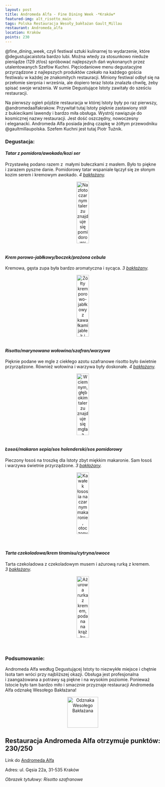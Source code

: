 ```yaml
---
layout: post
title: Andromeda Alfa - Fine Dining Week -*Kraków*
featured-img: alt_risotto_main
tags: Polska Restauracja Wesoły_bakłażan Gault_Millau
restaurant: Andromeda_alfa
location: Kraków
points: 230
---
```


@fine_dining_week, czyli festiwal sztuki kulinarnej to wydarzenie, które @degustujacaistota bardzo lubi.
Można&nbsp;wtedy za stosunkowo nieduże pieniądze (129 zł/os) spróbować najlepszych dań wykonanych
  przez utalentowanych Szefów Kuchni. Pięciodaniowe menu degustacyjne przyrządzone z&nbsp;najlepszych
  produktów czekało na każdego gościa festiwalu w&nbsp;każdej ze znakomitych restauracji.
 Miniony festiwal odbył się na przełomie sierpnia i&nbsp;września, ale dopiero teraz Istota znalazła chwilę,
 żeby spisać swoje wrażenia.
W&nbsp;sumie Degustujące Istoty zawitały do sześciu restauracji.

Na pierwszy ogień pójdzie restauracja w&nbsp;której Istoty były po raz pierwszy, @andromedaalfakrakow.
Przywitał&nbsp;tutaj Istoty pięknie zastawiony stół z&nbsp;bukiecikami lawendy i&nbsp;bardzo miła obsługa.
Wystrój nawiązuje do kosmicznej nazwy restauracji. Jest dość oszczędny, nowoczesny i&nbsp;eleganacki.
Andromeda Alfa posiada jedną czapkę w&nbsp;żółtym przewodniku @gaultmillaupolska. Szefem Kuchni jest tutaj Piotr Tuźnik.

### Degustacja:

#### *Tatar z pomidora/awokado/kozi ser*

Przystawkę podano razem z&nbsp; małymi bułeczkami z&nbsp;masłem.
Było to piękne i&nbsp;zarazem pyszne danie. Pomidorowy tatar wspaniale łączył się ze&nbsp;słonym kozim serem
i&nbsp;kremowym awokado.
_4&nbsp;[bakłażany]._
<center><div style="width:55%">
<img src="{{site.url}}/assets/img/posts/alf_tatar.jpg" alt="Na złoto czarnym talerzu znajduje
 się pomidorowy tatar na kozim serze. Na warstwie tatara są plastry awokado oraz biały chips z
 kiełkami na samej górze. Obok tatara położona jest pomarańczowa granita"
height="200px" width="40px" />
</div></center>
<br />

#### *Krem porowo-jabłkowy/boczek/prażona cebula*

Kremowa, gęsta zupa była bardzo aromatyczna i&nbsp;sycąca. _3&nbsp;[bakłażany]._
<center><div style="width:55%">
<img src="{{site.url}}/assets/img/posts/alf_zupa.jpg" alt="Żółty krem porowo-jabłkowy z
 kawałkami jabłek i przysmażonym boczkiem"
height="200px" width="40px" />
</div></center>
<br />

#### *Risotto/marynowana wołowina/szafran/warzywa*

Pięknie podane we&nbsp;mgle z&nbsp;ciekłego azotu szafranowe risotto było świetnie przyrządzone.
 Również wołowina i&nbsp;warzywa były doskonałe. _4&nbsp;[bakłażany]._
<center><div style="width:55%">
<img src="{{site.url}}/assets/img/posts/alf_risotto.jpg" alt="W ciemnym, głębokim talerzu znajduje się mgła a
 przez nią widać kawałki pietruszki i marchewki, oraz zieleninę i kawałek plasterka wołowiny"
height="200px" width="40px" />
</div></center>
<br />

#### *Łosoś/makaron sepia/sos holenderski/sos pomidorowy*

Pieczony łosoś na troszkę dla Istoty zbyt miękkim makaronie.
Sam łosoś i&nbsp;warzywa świetnie przyrządzone.
_3&nbsp;[bakłażany]._
<center><div style="width:55%">
<img src="{{site.url}}/assets/img/posts/alfa_losos.jpg" alt="Kawałek łososia na czarnym makaronie,
 otoczonym pomidorowym sosem z białymi kropkami sosu holenderskiego.
  Podane na pomarańczowym talerzu" height="200px" width="40px" />
</div></center>
<br />&ensp;&ensp;

#### *Tarta czekoladowa/krem tiramisu/cytryna/owoce*

Tarta czekoladowa z&nbsp;czekoladowym musem i&nbsp;ażurową rurką z&nbsp;kremem. _3&nbsp;[bakłażany]._
<center><div style="width:55%">
<img src="{{site.url}}/assets/img/posts/alf_deser.jpg" alt="Ażurowa rurka z kremem,
podana na krążku tarty z musem czekoladowym" height="200px" width="40px" />
</div></center>
<br />&ensp;&ensp;

### Podsumowanie:

Andromeda Alfa według Degustującej Istoty to niezwykłe miejsce i&nbsp;chętnie
Isota tam wróci przy najbliższej okazji. Obsługa jest profesjonalna
 i&nbsp;zaangażowana a&nbsp;potrawy są piękne i&nbsp;na wysokim poziomie.
  Ponieważ Istocie było tam bardzo miło i&nbsp;smacznie przyznaje restauracji Andromeda Alfa
  odznakę Wesołego Bakłażana!

<center><div style="width:30%">
 <img src="{{site.url}}/assets/img/posts/odznaka_new.gif" alt="Odznaka Wesołego Bakłażana"
 height="100" width="auto" />
</div></center>



## Restauracja Andromeda Alfa otrzymuje punktów: **230/250**
Link do [Andromeda Alfa]

Adres: ul. Gęsia 22a,
31-535 Kraków

_Obrazek tytułowy: Risotto szafranowe_

[Andromeda Alfa]: https://andromeda.jordan.pl/
[bakłażany]: /about#baklazan
[bakłażanów]: /about#baklazan




